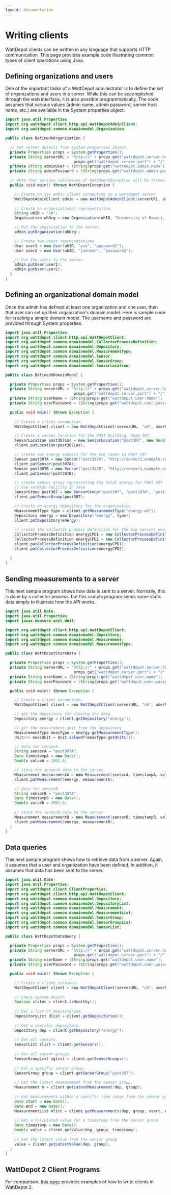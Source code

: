 ```yaml
---
layout: documentation
---
```

# Writing clients

WattDepot clients can be written in any language that supports HTTP communication.  This page provides example code 
illustrating common types of client operations using Java. 

## Defining organizations and users

One of the important tasks of a WattDepot administrator is to define the set of organizations and users in a server. While this can be accomplished through the web interface, it is also possible programmatically.  The code assumes that 
various values (admin name, admin password, server host name, etc.) are available in the System properties object.

```java
import java.util.Properties;
import org.wattdepot.client.http.api.WattDepotAdminClient;
import org.wattdepot.common.domainmodel.Organization;

public class DefineUhOrganization {

  // Get server details from System properties object.
  private Properties props = System.getProperties();
  private String serverURL = "http://" + props.get("wattdepot.server.hostname") + ":" + 
                              props.get("wattdepot.server.port") + "/";
  private String adminUser = (String)props.get("wattdepot.admin.name");
  private String adminPassword = (String)props.get("wattdepot.admin.password");

  // Note that various subclasses of WattDepotException will be thrown if calls fail.
  public void main() throws WattDepotException {

    // Create an sys admin client connecting to a wattdepot server
    WattDepotAdminClient admin = new WattDepotAdminClient(serverURL, adminUser, adminPassword);    
    
    // Create an organizational representation.
    String uhID = "uh";
    Organization uhOrg = new Organization(uhID, "University of Hawaii, Manoa");

    // Put the organization to the server.
    admin.putOrganization(uhOrg);

    // Create two users representations
    User user1 = new User(uhID, "yxu", "password1");
    User user2 = new User(uhID, "johnson", "password2");

    // Put the users to the server.
    admin.putUser(user1);
    admin.putUser(user2);
  }
}
```

##  Defining an organizational domain model

Once the admin has defined at least one organization and one user, then that user can set up their
organization's domain model.  Here is sample code for creating a simple domain model. 
The username and password are provided through System properties. 

```java
import java.util.Properties;
import org.wattdepot.client.http.api.WattDepotClient;
import org.wattdepot.common.domainmodel.CollectorProcessDefinition;
import org.wattdepot.common.domainmodel.Depository;
import org.wattdepot.common.domainmodel.MeasurementType;
import org.wattdepot.common.domainmodel.Sensor;
import org.wattdepot.common.domainmodel.SensorGroup;
import org.wattdepot.common.domainmodel.SensorLocation;

public class DefineUhDomainModel {

  private Properties props = System.getProperties();
  private String serverURL = "http://" + props.get("wattdepot.server.hostname") + ":" + 
                              props.get("wattdepot.server.port") + "/";
  private String userName = (String)props.get("wattdepot.user.name");
  private String userPassword = (String)props.get("wattdepot.user.password");

  public void main() throws Exception {
    
    // Create a client connection.
    WattDepotClient client = new WattDepotClient(serverURL, "uh", userName, userPassword);

    // Create a sensor location for the POST Building, Room 307.
    SensorLocation post307Loc = new SensorLocation("post307", new Double(21.294642), new Double(-157.812727), new Double(30), "POST Room 307");
    client.putLocation(post307Loc);

    // create two energy sensors for the two rooms in POST 307
    Sensor post307A = new Sensor("post307A", "http://sensor1.example.com", post307Loc, "shark");
    client.putSensor(post307A);
    Sensor post307B = new Sensor("post307B", "http://sensor1.example.com", post307Loc, "shark");
    client.putSensor(post307B);

    // create sensor group representing the total energy for POST 307
    // Use varArgs facility in Java
    SensorGroup post307 = new SensorGroup("post307", "post307A", "post307B");
    client.putSensorGroup(post307);

    // create an energy depository for the organization.
    MeasurementType type = client.getMeasurementType("energy-wh");
    Depository energy = new Depository("energy", type);
    client.putDepository(energy);
      
    // create the collector process definition for the two sensors energy
    CollectorProcessDefinition energyCPD1 = new CollectorProcessDefinition("post307A-energy", "post307A", 10L, energy);
    CollectorProcessDefinition energyCPD2 = new CollectorProcessDefinition("post307B-energy", "post307B", 10L, energy);
    client.putCollectorProcessDefinition(energyCPD1);
    client.putCollectorProcessDefinition(energyCPD2);
    
  }
}
```

## Sending measurements to a server

This next sample program shows how data is sent to a server. Normally, this is done by a collector process, but this sample program sends
some static data simply to illustrate how the API works. 

```java
import java.util.Date;
import java.util.Properties;
import javax.measure.unit.Unit;

import org.wattdepot.client.http.api.WattDepotClient;
import org.wattdepot.common.domainmodel.Depository;
import org.wattdepot.common.domainmodel.Measurement;
import org.wattdepot.common.domainmodel.MeasurementType;

public class WattDepotStoreData {

  private Properties props = System.getProperties();
  private String serverURL = "http://" + props.get("wattdepot.server.hostname") + ":" + 
                              props.get("wattdepot.server.port") + "/";
  private String userName = (String)props.get("wattdepot.user.name");
  private String userPassword = (String)props.get("wattdepot.user.password");

  public void main() throws Exception {

    // Create a client connection.
    WattDepotClient client = new WattDepotClient(serverURL, "uh", userName, userPassword);

    // get the depository for storing the data
    Depository energy = client.getDepository("energy");

    // get the measurement unit from the depository
    MeasurementType measType = energy.getMeasurementType();
    Unit<?> measUnit = Unit.valueOf(measType.getUnits());

    // data for sensorA
    String sensorA = "post307A";    
    Date timestampA = new Date();
    Double valueA = 1001.8;

    // store the sensorA data to the server
    Measurement measurementA = new Measurement(sensorA, timestampA, valueA, measUnit);
    client.putMeasurement(energy, measurementA);

    // data for sensorB
    String sensorB = "post307A";    
    Date timestampB = new Date();
    Double valueB = 2001.8;
    
    // store the sensorB data to the server
    Measurement measurementB = new Measurement(sensorB, timestampB, valueB, measUnit);
    client.putMeasurement(energy, measurementB);    
  }
}
```
## Data queries

This next sample program shows how to retrieve data from a server. Again, it assumes that a user and organization have been defined. 
In addition, it assumes that data has been sent to the server.

```java
import java.util.Date;
import java.util.Properties;
import org.wattdepot.client.ClientProperties;
import org.wattdepot.client.http.api.WattDepotClient;
import org.wattdepot.common.domainmodel.Depository;
import org.wattdepot.common.domainmodel.DepositoryList;
import org.wattdepot.common.domainmodel.Measurement;
import org.wattdepot.common.domainmodel.MeasurementList;
import org.wattdepot.common.domainmodel.SensorGroup;
import org.wattdepot.common.domainmodel.SensorGroupList;
import org.wattdepot.common.domainmodel.SensorList;

public class WattDepotDataQuery {

  private Properties props = System.getProperties();
  private String serverURL = "http://" + props.get("wattdepot.server.hostname") + ":" + 
                              props.get("wattdepot.server.port") + "/";
  private String userName = (String)props.get("wattdepot.user.name");
  private String userPassword = (String)props.get("wattdepot.user.password");

  public void main() throws Exception {

    // Create a client instance.
    WattDepotClient client = new WattDepotClient(serverURL, "uh", userName, userPassword);
    
    // Check system health
    Boolean status = client.isHealthy();
    
    // Get a list of depositories.
    DepositoryList dlist = client.getDepositories();
    
    // Get a specific depository.
    Depository dep = client.getDepository("energy");
    
    // Get all sensors.
    SensorList slist = client.getSensors();
    
    // Get all sensor groups.
    SensorGroupList sglist = client.getSensorGroups();
    
    // Get a specific sensor group.
    SensorGroup group = client.getSensorGroup("post307");
    
    // Get the latest measurement from the sensor group.
    Measurement m = client.getLatestMeasurement(dep, group);
    
    // Get measurements within a specific time range from the sensor group
    Date start = new Date();
    Date end = new Date();
    MeasurementList mlist = client.getMeasurements(dep, group, start, end);
    
    // Get a calculated value for a timestamp from the sensor group
    Date timestamp = new Date();
    Double value = client.getValue(dep, group, timestamp);
    
    // Get the latest value from the sensor group
    value = client.getLatestValue(dep, group);
  }
}
```

## WattDepot 2 Client Programs

For comparison, [this page](https://code.google.com/p/wattdepot/wiki/WritingWattDepotClients) provides examples of how to write clients in WattDepot 2. 



      
      
      

      

